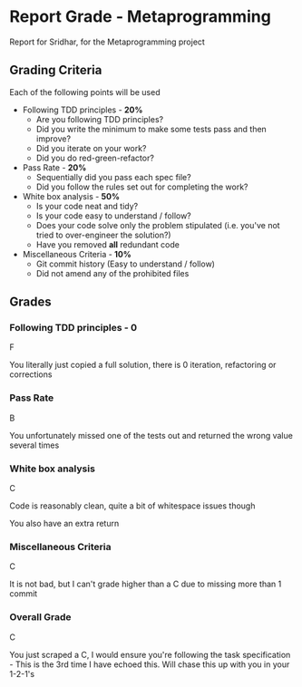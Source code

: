 # Report Grade - Metaprogramming

Report for Sridhar, for the Metaprogramming project

## Grading Criteria

Each of the following points will be used
* Following TDD principles - **20%**
  * Are you following TDD principles?
  * Did you write the minimum to make some tests pass and then improve?
  * Did you iterate on your work?
  * Did you do red-green-refactor?
* Pass Rate - **20%**
  * Sequentially did you pass each spec file?
  * Did you follow the rules set out for completing the work?
* White box analysis - **50%**
  * Is your code neat and tidy?
  * Is your code easy to understand / follow?
  * Does your code solve only the problem stipulated (i.e. you've not tried to over-engineer the solution?)
  * Have you removed **all** redundant code
* Miscellaneous Criteria - **10%**
  * Git commit history (Easy to understand / follow)
  * Did not amend any of the prohibited files

## Grades

### Following TDD principles - 0

F

You literally just copied a full solution, there is 0 iteration, refactoring or corrections

### Pass Rate

B

You unfortunately missed one of the tests out and returned the wrong value several times

### White box analysis

C

Code is reasonably clean, quite a bit of whitespace issues though

You also have an extra return

### Miscellaneous Criteria

C

It is not bad, but I can't grade higher than a C due to missing more than 1 commit

### Overall Grade

C

You just scraped a C, I would ensure you're following the task specification - This is the 3rd time
I have echoed this. Will chase this up with you in your 1-2-1's

